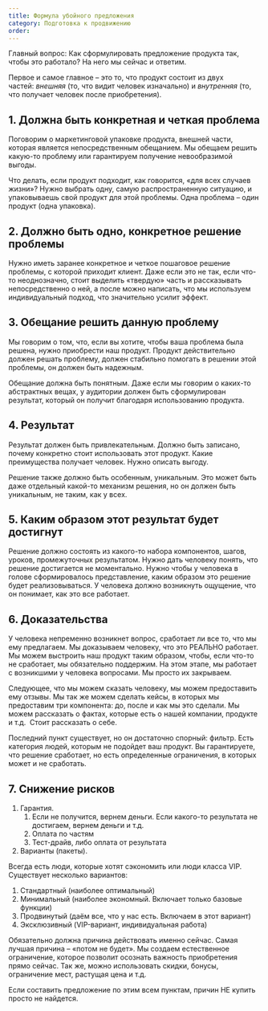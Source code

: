 ```yaml
---
title: Формула убойного предложения
category: Подготовка к продвижению
order: 
---
```


Главный вопрос: Как сформулировать предложение продукта так, чтобы это работало? На него мы сейчас и ответим.

Первое и самое главное – это то, что продукт состоит из двух частей: *внешняя* (то, что видит человек изначально) и *внутренняя* (то, что получает человек после приобретения).

## 1. Должна быть конкретная и четкая проблема

Поговорим о маркетинговой упаковке продукта, внешней части, которая является непосредственным обещанием. Мы обещаем решить какую-то проблему или гарантируем получение невообразимой выгоды.

Что делать, если продукт подходит, как говорится, «для всех случаев жизни»? Нужно выбрать одну, самую распространенную ситуацию, и упаковываешь свой продукт для этой проблемы. Одна проблема – один продукт (одна упаковка).

## 2. Должно быть одно, конкретное решение проблемы

Нужно иметь заранее конкретное и четкое пошаговое решение проблемы, с которой приходит клиент. Даже если это не так, если что-то неоднозначно, стоит выделить «твердую» часть и рассказывать непосредственно о ней, а после можно написать, что мы используем индивидуальный подход, что значительно усилит эффект.

## 3. Обещание решить данную проблему

Мы говорим о том, что, если вы хотите, чтобы ваша проблема была решена, нужно приобрести наш продукт. Продукт действительно должен решать проблему, должен стабильно помогать в решении этой проблемы, он должен быть надежным.

Обещание должна быть понятным. Даже если мы говорим о каких-то абстрактных вещах, у аудитории должен быть сформулирован результат, который он получит благодаря использованию продукта.

## 4. Результат

Результат должен быть привлекательным. Должно быть записано, почему конкретно стоит использовать этот продукт. Какие преимущества получает человек. Нужно описать выгоду.

Решение также должно быть особенным, уникальным. Это может быть даже отдельный какой-то механизм решения, но он должен быть уникальным, не таким, как у всех.

## 5. Каким образом этот результат будет достигнут

Решение должно состоять из какого-то набора компонентов, шагов, уроков, промежуточных результатом. Нужно дать человеку понять, что решение достигается не моментально. Нужно чтобы у человека в голове сформировалось представление, каким образом это решение будет реализовываться. У человека должно возникнуть ощущение, что он понимает, как это все работает.

## 6. Доказательства

У человека непременно возникнет вопрос, сработает ли все то, что мы ему предлагаем. Мы доказываем человеку, что это РЕАЛЬНО работает. Мы можем выстроить наш продукт таким образом, чтобы, если что-то не сработает, мы обязательно поддержим. На этом этапе, мы работает с возникшими у человека вопросами. Мы просто их закрываем.

Следующее, что мы можем сказать человеку, мы можем предоставить ему отзывы. Мы так же можем сделать кейсы, в которых мы предоставим три компонента: до, после и как мы это сделали. Мы можем рассказать о фактах, которые есть о нашей компании, продукте и т.д.  Стоит рассказать о себе.

Последний пункт существует, но он достаточно спорный: фильтр. Есть категория людей, которым не подойдет ваш продукт. Вы гарантируете, что решение сработает, но есть определенные ограничения, в которых может и не сработать.

##  7. Снижение рисков

1. Гарантия.
   1. Если не получится, вернем деньги. Если какого-то результата не достигаем, вернем деньги и т.д.
   2. Оплата по частям
   3. Тест-драйв, либо оплата от результата
2. Варианты (пакеты).

Всегда есть люди, которые хотят сэкономить или люди класса VIP. Существует несколько вариантов:

1. Стандартный (наиболее оптимальный)
2. Минимальный (наиболее экономный. Включает только базовые функции)
3. Продвинутый (даём все, что у нас есть. Включаем в этот вариант)
4. Эксклюзивный (VIP-вариант, индивидуальная работа)

Обязательно должна причина действовать именно сейчас. Самая лучшая причина – «потом не будет». Мы создаем естественное ограничение, которое позволит осознать важность приобретения прямо сейчас. Так же, можно использовать скидки, бонусы, ограничение мест, растущая цена и т.д.

Если составить предложение по этим всем пунктам, причин НЕ купить просто не найдется.